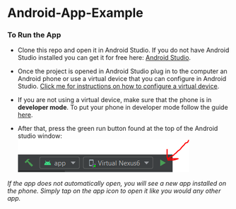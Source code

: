 # Android-App-Example #
### To Run the App ###
* Clone this repo and open it in Android Studio. 
If you do not have Android Studio installed you can get it for free here: [Android Studio](https://developer.android.com/studio).

* Once the project is opened in Android Studio plug in to the computer an Android phone or use a virtual device that you can configure in Android Studio. [Click me for instructions on how to configure a virtual device](https://www.youtube.com/watch?v=o7xiI6ogeDs). 

* If you are not using a virtual device, make sure that the phone is in **developer mode**. 
To put your phone in developer mode follow the guide [here](https://www.digitaltrends.com/mobile/how-to-get-developer-options-on-android/).

* After that, press the green run button found at the top of the Android studio window: 
![Image link failed](images/run_button.PNG)

*If the app does not automatically open, you will see a new app installed on the phone. Simply tap on the app icon to open it like you would any other app.* 
